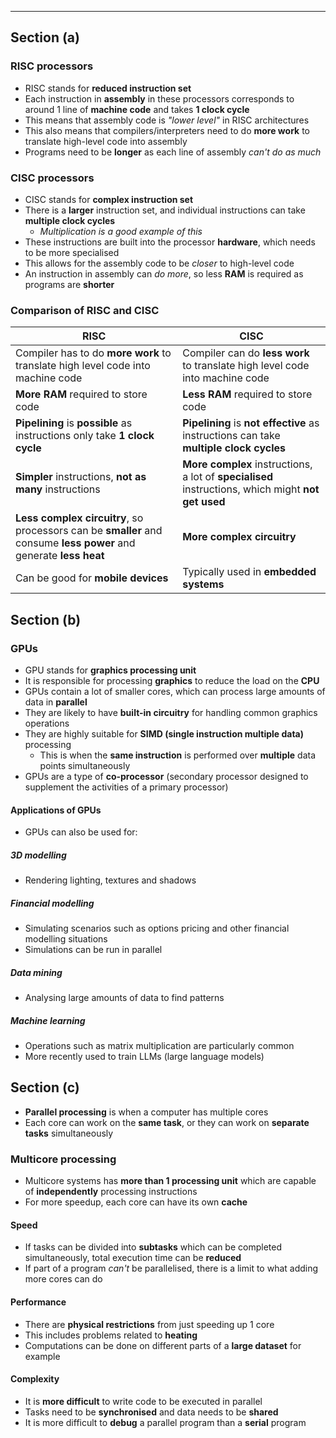 ***
## Section (a)
### RISC processors
- RISC stands for **reduced instruction set**
- Each instruction in **assembly** in these processors corresponds to around 1 line of **machine code** and takes **1 clock cycle**
- This means that assembly code is *"lower level"* in RISC architectures
- This also means that compilers/interpreters need to do **more work** to translate high-level code into assembly
- Programs need to be **longer** as each line of assembly *can't do as much*

### CISC processors
- CISC stands for **complex instruction set**
- There is a **larger** instruction set, and individual instructions can take **multiple clock cycles**
	- *Multiplication is a good example of this*
- These instructions are built into the processor **hardware**, which needs to be more specialised
- This allows for the assembly code to be *closer* to high-level code
- An instruction in assembly can *do more*, so less **RAM** is required as programs are **shorter**

### Comparison of RISC and CISC

| RISC                                                                                                               | CISC                                                                                               |
| ------------------------------------------------------------------------------------------------------------------ | -------------------------------------------------------------------------------------------------- |
| Compiler has to do **more work** to translate high level code into machine code                                    | Compiler can do **less work** to translate high level code into machine code                       |
| **More RAM** required to store code                                                                                | **Less RAM** required to store code                                                                |
| **Pipelining** is **possible** as instructions only take **1 clock cycle**                                         | **Pipelining** is **not effective** as instructions can take **multiple clock cycles**             |
| **Simpler** instructions, **not as many** instructions                                                             | **More complex** instructions, a lot of **specialised** instructions, which might **not get used** |
| **Less complex circuitry**, so processors can be **smaller** and consume **less power** and generate **less heat** | **More complex circuitry**                                                                         |
| Can be good for **mobile devices**                                                                                 | Typically used in **embedded systems**                                                             |
## Section (b)
### GPUs
- GPU stands for **graphics processing unit**
- It is responsible for processing **graphics** to reduce the load on the **CPU**
- GPUs contain a lot of smaller cores, which can process large amounts of data in **parallel**
- They are likely to have **built-in circuitry** for handling common graphics operations
- They are highly suitable for **SIMD (single instruction multiple data)** processing
	- This is when the **same instruction** is performed over **multiple** data points simultaneously
- GPUs are a type of **co-processor** (secondary processor designed to supplement the activities of a primary processor)
	
#### Applications of GPUs
- GPUs can also be used for:
##### 3D modelling
- Rendering lighting, textures and shadows
##### Financial modelling
- Simulating scenarios such as options pricing and other financial modelling situations
- Simulations can be run in parallel
##### Data mining
- Analysing large amounts of data to find patterns
##### Machine learning
- Operations such as matrix multiplication are particularly common
- More recently used to train LLMs (large language models)

## Section (c)
- **Parallel processing** is when a computer has multiple cores
- Each core can work on the **same task**, or they can work on **separate tasks** simultaneously
### Multicore processing
- Multicore systems has **more than 1 processing unit** which are capable of **independently** processing instructions
- For more speedup, each core can have its own **cache**
#### Speed
- If tasks can be divided into **subtasks** which can be completed simultaneously, total execution time can be **reduced**
- If part of a program *can't* be parallelised, there is a limit to what adding more cores can do
#### Performance
- There are **physical restrictions** from just speeding up 1 core
- This includes problems related to **heating**
- Computations can be done on different parts of a **large dataset** for example
#### Complexity
- It is **more difficult** to write code to be executed in parallel
- Tasks need to be **synchronised** and data needs to be **shared**
- It is more difficult to **debug** a parallel program than a **serial** program